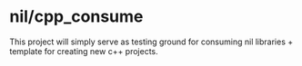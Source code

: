 # nil/cpp_consume

This project will simply serve as testing ground for consuming nil libraries + template for creating new c++ projects.
